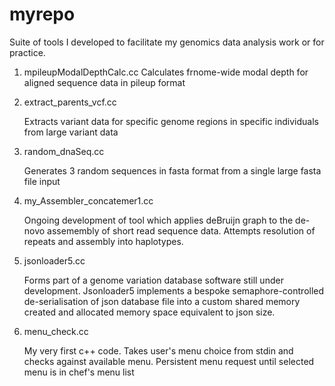 myrepo
======
Suite of tools I developed to facilitate my genomics data analysis work or for practice.

1. mpileupModalDepthCalc.cc
   Calculates frnome-wide modal depth for aligned sequence data in pileup format

2. extract_parents_vcf.cc

   Extracts variant data for specific genome regions in specific individuals from large variant data

3. random_dnaSeq.cc 

   Generates 3 random sequences in fasta format from a single large fasta file input

4. my_Assembler_concatemer1.cc

   Ongoing development of tool which applies deBruijn graph to the de-novo assemembly of short
   read sequence data. Attempts resolution of repeats and assembly into haplotypes. 

5. jsonloader5.cc

   Forms part of a genome variation database software still under development.
   Jsonloader5 implements a bespoke semaphore-controlled de-serialisation of json database file
   into a custom shared memory created and allocated memory space equivalent to json size.

5. menu_check.cc
  
   My very first c++ code. Takes user's menu choice from stdin and checks against available menu.
   Persistent menu request until selected menu is in chef's menu list 
